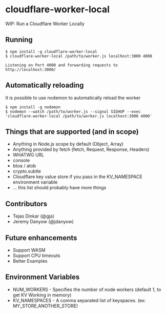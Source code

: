 # cloudflare-worker-local
WIP: Run a Cloudflare Worker Locally

## Running

```shell
$ npm install -g cloudflare-worker-local
$ cloudflare-worker-local /path/to/worker.js localhost:3000 4000

Listening on Port 4000 and forwarding requests to http://localhost:3000/
```

## Automatically reloading

It is possible to use nodemon to automatically reload the worker

```shell
$ npm install -g nodemon
$ nodemon --watch /path/to/worker.js --signal SIGHUP --exec 'cloudflare-worker-local /path/to/worker.js localhost:3000 4000'
```

## Things that are supported (and in scope)

* Anything in Node.js scope by default (Object, Array)
* Anything provided by fetch (fetch, Request, Response, Headers)
* WHATWG URL
* console
* btoa / atob
* crypto.subtle
* Cloudflare key value store if you pass in the KV_NAMESPACE environment variable
* ... this list should probably have more things

## Contributors

* Tejas Dinkar (@gja)
* Jeremy Danyow (@jdanyow)

## Future enhancements

* Support WASM
* Support CPU timeouts
* Better Examples

## Environment Variables

* NUM_WORKERS - Specifies the number of node workers (default 1, to get KV Working in memory)
* KV_NAMESPACES - A comma separated list of keyspaces. (ex: MY_STORE,ANOTHER_STORE)

